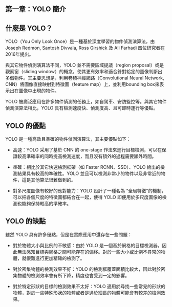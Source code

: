 ## 第一章：YOLO 簡介

## 什麼是 YOLO？

YOLO（You Only Look Once）是一種基於深度學習的物件偵測演算法，由 Joseph Redmon, Santosh Divvala, Ross Girshick 及 Ali Farhadi 四位研究者在2016年提出。

與其它物件偵測演算法不同，YOLO 並不需要區域提議（region proposal）或是觀察窗（sliding window）的概念，使其更有效率和適合針對給定的圖像判斷出多個物件。其主要思想是，利用卷積神經網路（Convolutional Neural Network, CNN）將圖像直接映射到特徵圖（feature map）上，並利用bounding box來表示出在圖像中出現的物件。

YOLO 被廣泛應用在許多物件偵測的任務上，如自駕車、安防監控等。與其它物件偵測演算法相比，YOLO 具有檢測速度快、偵測度高、且可即時運行等優點。

## YOLO 的優點

YOLO 是一種高效且準確的物件偵測演算法，其主要優點如下：

- 高速：YOLO 采用了基於 CNN 的 one-stage 作法來進行目標檢測，可以在保證較高準確率的同時提高檢測速度，而且沒有額外的過程需要額外時間。

- 準確：相比於其它快速檢測框架（如 Faster RCNN、SSD）、YOLO 給出的檢測結果具有較高的準確性。YOLO 並且可以檢測非常小的物件以及非常近的物件，這是其他算法很難做到的。

- 對多尺度圖像有較好的應對能力：YOLO 設計了一種名為 “全局特徵”的機制，可以把各個尺度的特徵圖都結合在一起，使得 YOLO 即便用於多尺度圖像的檢測也能夠保持較高的準確率。

## YOLO 的缺點

雖然 YOLO 具有許多優點，但是在實際應用中還存在一些問題：

- 對於物體大小與比例的不敏感：由於 YOLO 是一個基於網格的目標檢測器，因此無法感知目標與網格之間可能存在的偏移。對於一些大小或比例不尋常的物體，就很難進行更加精確的檢測了。

- 對於密集物體的檢測效果不好：YOLO 的檢測框覆蓋面積比較大，因此對於密集物體的檢測效率會有所下降，精度也會受到一定的影響。

- 對於特定形狀的目標的檢測效果不太好：YOLO 適用於尋找一些常見的形狀的物體，對於一些特殊形狀的物體或者是過於細長的物體可能會有較差的檢測效果。